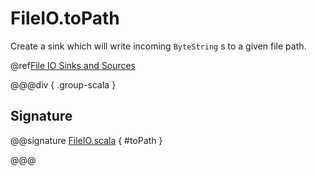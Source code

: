 # FileIO.toPath

Create a sink which will write incoming `ByteString` s to a given file path.

@ref[File IO Sinks and Sources](../index.md#file-io-sinks-and-sources)

@@@div { .group-scala }

## Signature

@@signature [FileIO.scala](/akka-stream/src/main/scala/akka/stream/scaladsl/FileIO.scala) { #toPath }

@@@


